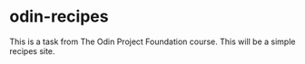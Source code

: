 # odin-recipes
This is a task from The Odin Project Foundation course. 
This will be a simple recipes site. 
